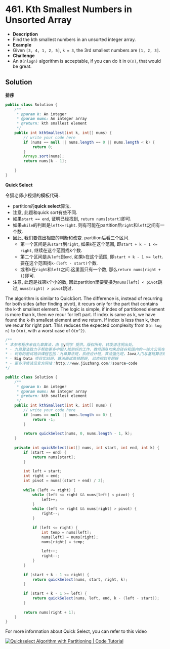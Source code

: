 # 461. Kth Smallest Numbers in Unsorted Array

- **Description**
- Find the kth smallest numbers in an unsorted integer array.
- **Example**
- Given `[3, 4, 1, 2, 5]`, `k = 3`, the 3rd smallest numbers are `[1, 2, 3]`.
- **Challenge**
- An `O(nlogn)` algorithm is acceptable, if you can do it in `O(n)`, that would be great.


## Solution

**排序**

```java
public class Solution {
    /**
     * @param k: An integer
     * @param nums: An integer array
     * @return: kth smallest element
     */
    public int kthSmallest(int k, int[] nums) {
        // write your code here
        if (nums == null || nums.length == 0 || nums.length < k) {
            return 0;
        }
        Arrays.sort(nums);
        return nums[k - 1];
        
    }
}
```

**Quick Select**


令狐老师小视频的模板代码.

- partition的**quick select**算法.
- 注意, 此题和quick sort有些不同.
- 如果`start == end`, 证明已经找到, `return nums[start]`即可.
- 如果`while`的判断是`left<=right`. 则有可能在partition后`right`和`left`之间有一个数.
- 因此, 我们要做出相应的判断和改变. partition后看三个区间.
    - 第一个区间是从`start`到`right`, 如果`k`在这个范围, 即`start + k - 1 <= right`, 继续在这个范围找k个数.
    - 第二个区间是从`left`到`end`, 如果`k`在这个范围, 即`start + k - 1 >= left`. 要在这个范围找`k-(left - start)`个数.
    - 或者`k`在`right`和`left`之间.这里面只有一个数, 那么`return nums[right + 1]`即可.
- 注意, 此题是找第`k`个小的数, 因此partition里要变换为`nums[left] < pivot`跳过, `nums[right] > pivot`跳过.


The algorithm is similar to QuickSort. The difference is, instead of recurring for both sides (after finding pivot), it recurs only for the part that contains the k-th smallest element. The logic is simple, if index of partitioned element is more than k, then we recur for left part. If index is same as k, we have found the k-th smallest element and we return. If index is less than k, then we recur for right part. This reduces the expected complexity from `O(n log n)` to `O(n)`, with a worst case of `O(n^2)`.


```java
/**
* 本参考程序来自九章算法，由 @y同学 提供。版权所有，转发请注明出处。
* - 九章算法致力于帮助更多中国人找到好的工作，教师团队均来自硅谷和国内的一线大公司在职工程师。
* - 现有的面试培训课程包括：九章算法班，系统设计班，算法强化班，Java入门与基础算法班，Android 项目实战班，
* - Big Data 项目实战班，算法面试高频题班, 动态规划专题班
* - 更多详情请见官方网站：http://www.jiuzhang.com/?source=code
*/ 

public class Solution {
    /**
     * @param k: An integer
     * @param nums: An integer array
     * @return: kth smallest element
     */
    public int kthSmallest(int k, int[] nums) {
        // write your code here
        if (nums == null || nums.length == 0) {
            return -1;
        }
        
        return quickSelect(nums, 0, nums.length - 1, k);
    }
    
    private int quickSelect(int[] nums, int start, int end, int k) {
        if (start == end) {
            return nums[start];
        }
        
        int left = start;
        int right = end;
        int pivot = nums[(start + end) / 2];
        
        while (left <= right) {
            while (left <= right && nums[left] < pivot) {
                left++;
            }
            while (left <= right && nums[right] > pivot) {
                right--;
            }
            
            if (left <= right) {
                int temp = nums[left];
                nums[left] = nums[right];
                nums[right] = temp;
                
                left++;
                right--;
            }
        }
        
        if (start + k - 1 <= right) {
            return quickSelect(nums, start, right, k);
        }
        
        if (start + k - 1 >= left) {
            return quickSelect(nums, left, end, k - (left - start));
        }
        
        return nums[right + 1];
    }
}
```

For more information about Quick Select, you can refer to this video


<a href="http://www.youtube.com/watch?feature=player_embedded&v=SXXpkdruLfc
" target="_blank"><img src="http://img.youtube.com/vi/SXXpkdruLfc/0.jpg" 
alt="Quickselect Algorithm with Partitioning | Code Tutorial"  border="0" /></a>